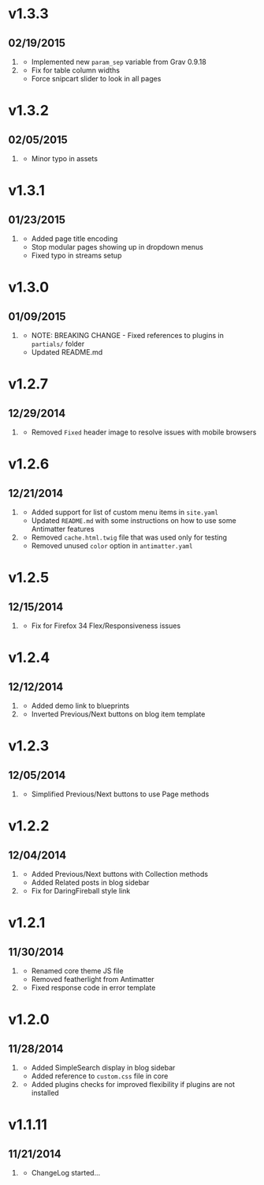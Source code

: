 # v1.3.3
## 02/19/2015

1. [](#improved)
    * Implemented new `param_sep` variable from Grav 0.9.18
1. [](#bugfix)
    * Fix for table column widths
    * Force snipcart slider to look in all pages

# v1.3.2
## 02/05/2015

1. [](#improved)
    * Minor typo in assets

# v1.3.1
## 01/23/2015

1. [](#bugfix)
    * Added page title encoding
    * Stop modular pages showing up in dropdown menus
    * Fixed typo in streams setup

# v1.3.0
## 01/09/2015

1. [](#improved)
    * NOTE: BREAKING CHANGE - Fixed references to plugins in `partials/` folder
    * Updated README.md

# v1.2.7
## 12/29/2014

1. [](#bugfix)
    * Removed `Fixed` header image to resolve issues with mobile browsers

# v1.2.6
## 12/21/2014

1. [](#new)
    * Added support for list of custom menu items in `site.yaml`
    * Updated `README.md` with some instructions on how to use some Antimatter features
1. [](#improved)
    * Removed `cache.html.twig` file that was used only for testing
    * Removed unused `color` option in `antimatter.yaml`

# v1.2.5
## 12/15/2014

1. [](#bugfix)
    * Fix for Firefox 34 Flex/Responsiveness issues

# v1.2.4
## 12/12/2014

1. [](#new)
    * Added demo link to blueprints
1. [](#improved)
    * Inverted Previous/Next buttons on blog item template

# v1.2.3
## 12/05/2014

1. [](#improved)
    * Simplified Previous/Next buttons to use Page methods

# v1.2.2
## 12/04/2014

1. [](#new)
    * Added Previous/Next buttons with Collection methods
    * Added Related posts in blog sidebar
1. [](#bugfix)
    * Fix for DaringFireball style link

# v1.2.1
## 11/30/2014

1. [](#improved)
    * Renamed core theme JS file
    * Removed featherlight from Antimatter
1. [](#bugfix)
    * Fixed response code in error template

# v1.2.0
## 11/28/2014

1. [](#new)
    * Added SimpleSearch display in blog sidebar
    * Added reference to `custom.css` file in core
1. [](#improved)
    * Added plugins checks for improved flexibility if plugins are not installed


# v1.1.11
## 11/21/2014

1. [](#new)
    * ChangeLog started...
